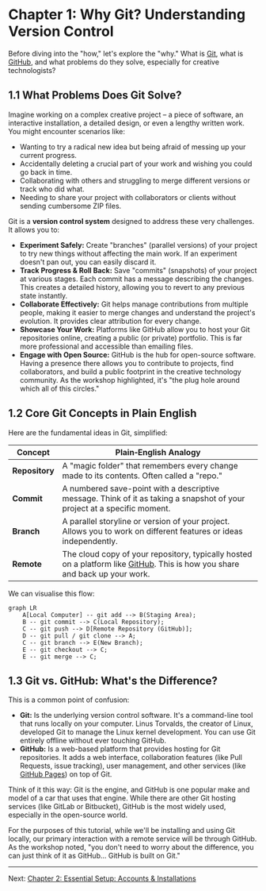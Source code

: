 # Chapter 1: Why Git? Understanding Version Control

Before diving into the "how," let's explore the "why." What is [Git](https://git-scm.com/), what is [GitHub](https://github.com/), and what problems do they solve, especially for creative technologists?

## 1.1 What Problems Does Git Solve?

Imagine working on a complex creative project – a piece of software, an interactive installation, a detailed design, or even a lengthy written work. You might encounter scenarios like:

*   Wanting to try a radical new idea but being afraid of messing up your current progress.
*   Accidentally deleting a crucial part of your work and wishing you could go back in time.
*   Collaborating with others and struggling to merge different versions or track who did what.
*   Needing to share your project with collaborators or clients without sending cumbersome ZIP files.

Git is a **version control system** designed to address these very challenges. It allows you to:

*   **Experiment Safely:** Create "branches" (parallel versions) of your project to try new things without affecting the main work. If an experiment doesn't pan out, you can easily discard it.
*   **Track Progress & Roll Back:** Save "commits" (snapshots) of your project at various stages. Each commit has a message describing the changes. This creates a detailed history, allowing you to revert to any previous state instantly.
*   **Collaborate Effectively:** Git helps manage contributions from multiple people, making it easier to merge changes and understand the project's evolution. It provides clear attribution for every change.
*   **Showcase Your Work:** Platforms like GitHub allow you to host your Git repositories online, creating a public (or private) portfolio. This is far more professional and accessible than emailing files.
*   **Engage with Open Source:** GitHub is the hub for open-source software. Having a presence there allows you to contribute to projects, find collaborators, and build a public footprint in the creative technology community. As the workshop highlighted, it's "the plug hole around which all of this circles."

## 1.2 Core Git Concepts in Plain English

Here are the fundamental ideas in Git, simplified:

| Concept        | Plain‑English Analogy                                       |
| -------------- | ----------------------------------------------------------- |
| **Repository** | A "magic folder" that remembers every change made to its contents. Often called a "repo." |
| **Commit**     | A numbered save-point with a descriptive message. Think of it as taking a snapshot of your project at a specific moment. |
| **Branch**     | A parallel storyline or version of your project. Allows you to work on different features or ideas independently. |
| **Remote**     | The cloud copy of your repository, typically hosted on a platform like [GitHub](https://github.com/). This is how you share and back up your work. |

We can visualise this flow:

```mermaid
graph LR
    A[Local Computer] -- git add --> B(Staging Area);
    B -- git commit --> C(Local Repository);
    C -- git push --> D[Remote Repository (GitHub)];
    D -- git pull / git clone --> A;
    C -- git branch --> E(New Branch);
    E -- git checkout --> C;
    E -- git merge --> C;
```

## 1.3 Git vs. GitHub: What's the Difference?

This is a common point of confusion:

*   **Git:** Is the underlying version control software. It's a command-line tool that runs locally on your computer. Linus Torvalds, the creator of Linux, developed Git to manage the Linux kernel development. You can use Git entirely offline without ever touching GitHub.
*   **GitHub:** Is a web-based platform that provides hosting for Git repositories. It adds a web interface, collaboration features (like Pull Requests, issue tracking), user management, and other services (like [GitHub Pages](./05_github_pages.md)) on top of Git.

Think of it this way: Git is the engine, and GitHub is one popular make and model of a car that uses that engine. While there are other Git hosting services (like GitLab or Bitbucket), GitHub is the most widely used, especially in the open-source world.

For the purposes of this tutorial, while we'll be installing and using Git locally, our primary interaction with a remote service will be through GitHub. As the workshop noted, "you don't need to worry about the difference, you can just think of it as GitHub... GitHub is built on Git."

---

Next: [Chapter 2: Essential Setup: Accounts & Installations](./02_setup_overview.md)